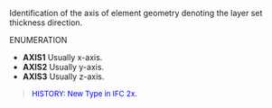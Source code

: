 ﻿Identification of the axis of element geometry denoting the layer set thickness direction.

ENUMERATION

* **AXIS1** Usually x-axis.
* **AXIS2** Usually y-axis.
* **AXIS3** Usually z-axis.

> <font size="-1" color="#0000FF">HISTORY: New Type in IFC 2x.</font>
>